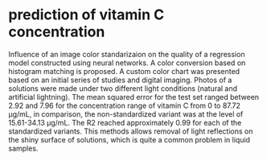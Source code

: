 # prediction of vitamin C concentration

Influence of an image color standarizaion on the quality of a regression model constructed using neural networks. A color conversion based on histogram matching is proposed. A custom color chart was presented based on an initial series of studies and digital imaging. Photos of a solutions were made under two different light conditions (natural and artificial lightning). The mean squared error for the test set ranged between 2.92  and 7.96 for the concentration range of vitamin C from 0 to 87.72 µg/mL, in comparison, the non-standardized variant was at the level of 15.61-34.13 µg/mL. The R2 reached approximately 0.99 for each of the standardized variants. This methods allows removal of light reflections on the shiny surface of solutions, which is quite a common problem in liquid samples.
